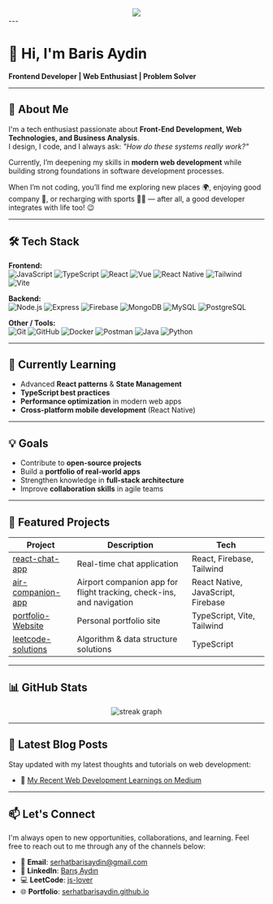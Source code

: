 <!--
<div align="center">
  <img width="full" src="https://user-images.githubusercontent.com/74038190/213910845-af37a709-8995-40d6-be59-724526e3c3d7.gif"  />
</div>



###

<div align="center">
  <a href="https://www.linkedin.com/in/js-lover/" target="_blank">
    <img src="https://img.shields.io/static/v1?message=LinkedIn&logo=linkedin&label=&color=0077B5&logoColor=white&labelColor=&style=flat" height="40" alt="linkedin logo"  />
  </a>
  <a href="https://medium.com/@serhatbarisaydin" target="_blank">
    <img src="https://img.shields.io/static/v1?message=Medium&logo=medium&label=&color=12100E&logoColor=white&labelColor=&style=flat" height="40" alt="medium logo"  />
  </a>
  <a href="https://serhatbarisaydin@gmail.com" target="_blank">
    <img src="https://img.shields.io/static/v1?message=Gmail&logo=gmail&label=&color=D14836&logoColor=white&labelColor=&style=flat" height="40" alt="gmail logo"  />
  </a>
  <a href="https://www.instagram.com/sbarisaydin" target="_blank">
    <img src="https://img.shields.io/static/v1?message=Instagram&logo=instagram&label=&color=E4405F&logoColor=white&labelColor=&style=flat" height="40" alt="instagram logo"  />
  </a>
</div>

###

<div align="center">
  <img src="https://visitor-badge.laobi.icu/badge?page_id=js-lover.js-lover&"  />
</div>

###

<h1 align="center">Hey there 👋</h1>

###

<h3 align="left">👩‍💻  About Me</h3>

###

<p align="center">I'm Baris Aydin,<br><br>a tech enthusiast passionate about Front-End Development, Web Technologies, and the magic behind Business Analysis 🧠💻. I design, I code, and I constantly ask, “How do these systems really work?” Currently, I’m diving deeper into how software development processes unfold while building strong foundations in the world of web development 🌐🚀. And in my free time? I enjoy good company 👥, explore new places 🌍, write code with a cup of coffee ☕👨‍💻, and recharge through sports 🏋️‍♂️. After all, a good developer doesn’t just integrate code they integrate with life too! 😉</p>

###

<h3 align="left">🛠 Language and tools</h3>

###

<div align="center">
  <img src="https://skillicons.dev/icons?i=ts" height="60" alt="typescript logo"  />
  <img width="12" />
  <img src="https://skillicons.dev/icons?i=tailwind" height="60" alt="tailwindcss logo"  />
  <img width="12" />
  <img src="https://skillicons.dev/icons?i=express" height="60" alt="express logo"  />
  <img width="12" />
  <img src="https://skillicons.dev/icons?i=mongodb" height="60" alt="mongodb logo"  />
  <img width="12" />
  <img src="https://skillicons.dev/icons?i=js" height="60" alt="javascript logo"  />  
  <img width="12" />
  <img src="https://skillicons.dev/icons?i=react" height="60" alt="react logo"  />
  <img width="12" />
  <img src="https://skillicons.dev/icons?i=html" height="60" alt="html5 logo"  />
  <img width="12" />
  <img src="https://skillicons.dev/icons?i=css" height="60" alt="css logo"  />
  <img width="12" />
  <img src="https://skillicons.dev/icons?i=redux" height="60" alt="redux logo"  />
  <img width="12" />
  <img src="https://skillicons.dev/icons?i=firebase" height="60" alt="firebase logo"  />
  <img width="12" />
  <img src="https://skillicons.dev/icons?i=vite" height="60" alt="vite logo"  />
  <img width="12" />
  <img src="https://skillicons.dev/icons?i=vue" height="60" alt="vuejs logo"  />
  <img width="12" />
  <img src="https://skillicons.dev/icons?i=git" height="60" alt="git logo"  />
  <img width="12" />
  <img src="https://skillicons.dev/icons?i=github" height="60" alt="github logo"  />
  <img width="12" />
  <img src="https://skillicons.dev/icons?i=java" height="60" alt="java logo"  />
  <img width="12" />
  <img src="https://skillicons.dev/icons?i=cs" height="60" alt="csharp logo"  />
  <img width="12" />
  <img src="https://skillicons.dev/icons?i=dotnet" height="60" alt="dot-net logo"  />
  <img width="12" />
  <img src="https://skillicons.dev/icons?i=mysql" height="60" alt="mysql logo"  />
  <img width="12" />
  <img src="https://skillicons.dev/icons?i=vscode" height="60" alt="vscode logo"  />
  <img width="12" />
  <img src="https://skillicons.dev/icons?i=spring" height="60" alt="spring logo"  />
  <img width="12" />
  <img src="https://skillicons.dev/icons?i=py" height="60" alt="python logo"  />
  <img width="12" />
  <img src="https://cdn.jsdelivr.net/gh/devicons/devicon/icons/postgresql/postgresql-original.svg" height="60" alt="postgresql logo"  />
  <img width="12" />
  <img src="https://skillicons.dev/icons?i=nodejs" height="60" alt="nodejs logo"  />
</div>

###

<h3 align="left">🔥   My Stats :</h3>

###

<div align="center">
  <img src="https://streak-stats.demolab.com?user=js-lover&locale=en&mode=daily&theme=dark&hide_border=false&border_radius=5&order=3" width="full" alt="streak graph"  />
</div>

<br clear="both">



###

-->

<div align="center">
  <img width="full" src="https://user-images.githubusercontent.com/74038190/213910845-af37a709-8995-40d6-be59-724526e3c3d7.gif"  />
</div>
---

# 👋 Hi, I'm Baris Aydin
**Frontend Developer | Web Enthusiast | Problem Solver**

---
## 🌟 About Me
I'm a tech enthusiast passionate about **Front-End Development, Web Technologies, and Business Analysis**.  
I design, I code, and I always ask: *"How do these systems really work?"*  

Currently, I’m deepening my skills in **modern web development** while building strong foundations in software development processes.  

When I’m not coding, you’ll find me exploring new places 🌍, enjoying good company 👥, or recharging with sports 🏋️‍♂️ — after all, a good developer integrates with life too! 😉

---

## 🛠 Tech Stack

**Frontend:**  
![JavaScript](https://skillicons.dev/icons?i=js) ![TypeScript](https://skillicons.dev/icons?i=ts) ![React](https://skillicons.dev/icons?i=react) ![Vue](https://skillicons.dev/icons?i=vue) ![React Native](https://skillicons.dev/icons?i=react) ![Tailwind](https://skillicons.dev/icons?i=tailwind) ![Vite](https://skillicons.dev/icons?i=vite)  

**Backend:**  
![Node.js](https://skillicons.dev/icons?i=nodejs) ![Express](https://skillicons.dev/icons?i=express) ![Firebase](https://skillicons.dev/icons?i=firebase) ![MongoDB](https://skillicons.dev/icons?i=mongodb) ![MySQL](https://skillicons.dev/icons?i=mysql) ![PostgreSQL](https://skillicons.dev/icons?i=postgresql)  

**Other / Tools:**  
![Git](https://skillicons.dev/icons?i=git) ![GitHub](https://skillicons.dev/icons?i=github) ![Docker](https://skillicons.dev/icons?i=docker) ![Postman](https://skillicons.dev/icons?i=postman) ![Java](https://skillicons.dev/icons?i=java) ![Python](https://skillicons.dev/icons?i=python)

---

## 🚀 Currently Learning
- Advanced **React patterns** & **State Management**
- **TypeScript best practices**
- **Performance optimization** in modern web apps
- **Cross-platform mobile development** (React Native)

---

## 💡 Goals
- Contribute to **open-source projects**
- Build a **portfolio of real-world apps**
- Strengthen knowledge in **full-stack architecture**
- Improve **collaboration skills** in agile teams

---

## 📌 Featured Projects
| Project | Description | Tech |
|-----------|----------------|---------|
| [react-chat-app](https://github.com/js-lover/react-chat-app) | Real-time chat application | React, Firebase, Tailwind |
| [air-companion-app](https://github.com/js-lover/rn-starter/tree/File-Architecture) | Airport companion app for flight tracking, check-ins, and navigation | React Native, JavaScript, Firebase |
| [portfolio-Website](https://github.com/js-lover/portfolio-Website) | Personal portfolio site | TypeScript, Vite, Tailwind |
| [leetcode-solutions](https://github.com/js-lover/leetcode-solutions) | Algorithm & data structure solutions | TypeScript |


---

## 📊 GitHub Stats
<div align="center">
  <img src="https://streak-stats.demolab.com?user=js-lover&locale=en&mode=daily&theme=dark&hide_border=false&border_radius=5&order=3" width="full" alt="streak graph"  />
</div>

---

## 📘 Latest Blog Posts

Stay updated with my latest thoughts and tutorials on web development:

- 📝 [My Recent Web Development Learnings on Medium](https://medium.com/@serhatbarisaydin)

---

## 📫 Let's Connect

I'm always open to new opportunities, collaborations, and learning. Feel free to reach out to me through any of the channels below:

- 📧 **Email**: [serhatbarisaydin@gmail.com](mailto:serhatbarisaydin@gmail.com)  
- 🔗 **LinkedIn**: [Barış Aydın](https://www.linkedin.com/in/js-lover)  
- 💻 **LeetCode**: [js-lover](https://leetcode.com/u/js-lover/)  
- 🌐 **Portfolio**: [serhatbarisaydin.github.io](https://js-lover.github.io/portfolio-Website/)  




